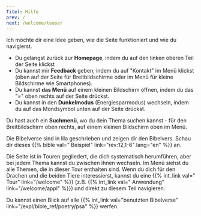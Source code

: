 ```yaml
---
Titel: Hilfe
prev: /
next: /welcome/teaser
---
```


Ich möchte dir eine Idee geben, wie die Seite funktioniert und wie du navigierst.
- Du gelangst zurück zur **Homepage**, indem du auf den linken oberen Teil der Seite klickst
- Du kannst mir **Feedback** geben, indem du auf "Kontakt" im Menü klickst (oben auf der Seite für Breitbildschirme oder im Menü für kleine Bildschirme wie Smartphones).
- Du kannst **das Menü** auf einem kleinen Bildschirm öffnen, indem du das "=" oben rechts auf der Seite drückst.
- Du kannst in den **Dunkelmodus** (Energiesparmodus) wechseln, indem du auf das Mondsymbol unten auf der Seite drückst.

Du hast auch ein **Suchmenü**, wo du dein Thema suchen kannst - für den Breitbildschirm oben rechts, auf einem kleinen Bildschirm oben im Menü.

Die Bibelverse sind in lila geschrieben und zeigen dir den Bibelvers. Schau dir dieses {{% bible val=" Beispiel" link="rev:12,1-6" lang="en" %}} an.

Die Seite ist in Touren gegliedert, die dich systematisch herumführen, aber bei jedem Thema kannst du zwischen ihnen wechseln. Im Menü siehst du alle Themen, die in dieser Tour enthalten sind. Wenn du dich für den Drachen und die beiden Tiere interessierst, kannst du eine {{% int_link val=" Tour" link="/welcome" %}} (z.B. {{% int_link val=" Anwendung" link="/welcome/appl" %}}) und direkt zu diesem Teil navigieren.

Du kannst einen Blick auf alle {{% int_link val="benutzten Bibelverse" link="/expl/bible_ref/poetry/psa" %}} werfen.
